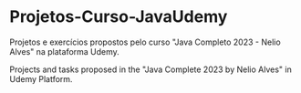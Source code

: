 # Projetos-Curso-JavaUdemy
Projetos e exercícios propostos pelo curso "Java Completo 2023 -  Nelio Alves" na plataforma Udemy. 

Projects and tasks proposed in the "Java Complete 2023 by Nelio Alves" in Udemy Platform.
